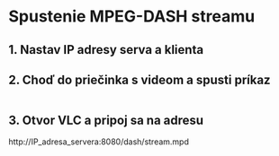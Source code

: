 # Spustenie MPEG-DASH streamu

## 1. Nastav IP adresy serva a klienta

## 2. Choď do priečinka s videom a spusti príkaz

``` ffmpeg -re -i nazov_videa.*** -vcodec libx264 -vprofile baseline -g 30 -acodec aac -strict -2 -f flv rtmp://localhost/dash/stream
```

## 3. Otvor VLC a pripoj sa na adresu
  http://IP_adresa_servera:8080/dash/stream.mpd
  
